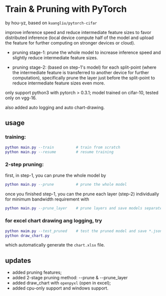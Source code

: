 # Train & Pruning with PyTorch
by hou-yz, based on `kuangliu/pytorch-cifar`

improve inference speed and reduce intermediate feature sizes to favor distributed inference (local device compute half of the model and upload the feature for further computing on stronger devices or cloud).

- pruning stage-1: prune the whole model to increase inference speed and slightly reduce intermediate feature sizes.

- pruning stage-2: (based on step-1's model) for each split-point (where the intermediate feature is transferred to another device for further computation), specifically prune the layer just before the split-point to reduce intermediate feature sizes even more.

only support python3 with pytorch > 0.3.1; 
model trained on cifar-10, tested only on vgg-16.

also added auto logging and auto chart-drawing.

## usage
### training:
```lua
python main.py --train          # train from scratch
python main.py --resume         # resume training
```

### 2-step pruning:

first, in step-1, you can prune the whole model by
```lua 
python main.py --prune          # prune the whole model
```

once you finished step-1, you can the prune each layer (step-2) individually for minimum bandwidth requirement with 
``` lua
python main.py --prune_layer    # prune layers and save models separately
```

### for excel chart drawing ang logging, try 
```lua
python maim.py --test_pruned    # test the pruned model and save *.json logs
python draw_chart.py
```
which automatically generate the `chart.xlsx` file.


## updates
- added pruning features;
- added 2-stage pruning method: --prune & --prune_layer
- added draw_chart with `openpyxl` (open in excel);
- added cpu-only support and windows support.
